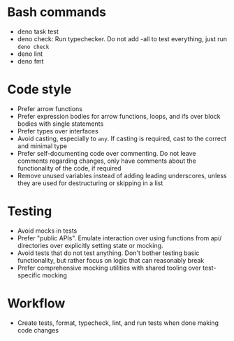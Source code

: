# Bash commands

- deno task test
- deno check: Run typechecker. Do not add -all to test everything, just run
  `deno check`
- deno lint
- deno fmt

# Code style

- Prefer arrow functions
- Prefer expression bodies for arrow functions, loops, and ifs over block bodies
  with single statements
- Prefer types over interfaces
- Avoid casting, especially to `any`. If casting is required, cast to the
  correct and minimal type
- Prefer self-documenting code over commenting. Do not leave comments regarding
  changes, only have comments about the functionality of the code, if required
- Remove unused variables instead of adding leading underscores, unless they are
  used for destructuring or skipping in a list

# Testing

- Avoid mocks in tests
- Prefer "public APIs". Emulate interaction over using functions from api/
  directories over explicitly setting state or mocking.
- Avoid tests that do not test anything. Don't bother testing basic
  functionality, but rather focus on logic that can reasonably break
- Prefer comprehensive mocking utilities with shared tooling over test-specific
  mocking

# Workflow

- Create tests, format, typecheck, lint, and run tests when done making code
  changes
